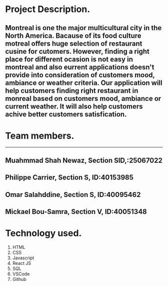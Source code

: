 # Project Description.
Montreal is one the major multicultural city in the North America. Bacause of its food culture motreal offers huge selection of restaurant cusine for cutomers.
However, finding a right place for different ocasion is not easy in montreal and also eurrent applications doesn't provide into consideration of customers mood, ambiance or weather criteria. Our application will help customers finding right restaurant in monreal based on customers mood, ambiance or current weather. It will also help customers achive better customers satisfication.
---------------------------------------------
# Team members.
------------------------------------------
Muahmmad Shah Newaz, Section SID,:25067022
------------------------------------------
Philippe Carrier, Section S, ID:40153985
----------------------------------------
Omar Salahddine, Section S, ID:40095462
------------------------------------------
Mickael Bou-Samra, Section V, ID:40051348
------------------------------------------

# Technology used.
1. HTML
2. CSS
3. Javascript
4. React JS
5. SQL
6. VSCode 
7. Github
